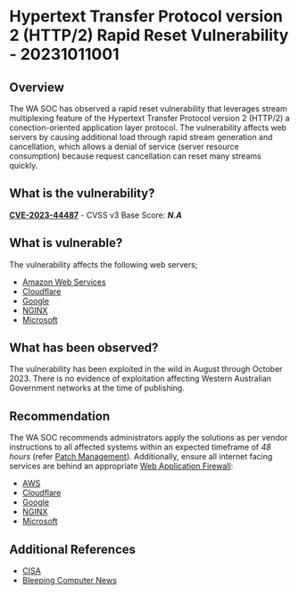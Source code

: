 # Hypertext Transfer Protocol version 2 (HTTP/2) Rapid Reset Vulnerability - 20231011001

## Overview

The WA SOC has observed a rapid reset vulnerability that leverages stream multiplexing feature of the Hypertext Transfer Protocol version 2 (HTTP/2) a conection-oriented application layer protocol. The vulnerability affects web servers by causing additional load through rapid stream generation and cancellation, which allows a denial of service (server resource consumption) because request cancellation can reset many streams quickly.

## What is the vulnerability?

[**CVE-2023-44487**](https://nvd.nist.gov/vuln/detail/CVE-2023-44487) - CVSS v3 Base Score: ***N.A***

## What is vulnerable?

The vulnerability affects the following web servers;
- [Amazon Web Services](https://aws.amazon.com/security/security-bulletins/AWS-2023-011/)
- [Cloudflare](https://blog.cloudflare.com/technical-breakdown-http2-rapid-reset-ddos-attack/)
- [Google](https://cloud.google.com/blog/products/identity-security/how-it-works-the-novel-http2-rapid-reset-ddos-attack)
- [NGINX](https://www.nginx.com/blog/http-2-rapid-reset-attack-impacting-f5-nginx-products/)
- [Microsoft](https://msrc.microsoft.com/update-guide/vulnerability/CVE-2023-44487)

## What has been observed?

The vulnerability has been exploited in the wild in August through October 2023. There is no evidence of exploitation affecting Western Australian Government networks at the time of publishing.

## Recommendation

The WA SOC recommends administrators apply the solutions as per vendor instructions to all affected systems within an expected timeframe of *48 hours* (refer [Patch Management](../guidelines/patch-management.md)). Additionally, ensure all internet facing services are behind an appropriate [Web Application Firewall](../guidelines/network-management.md#web-application-firewalls-wafs-and-content-delivery-networks-cdns):

- [AWS](https://aws.amazon.com/security/security-bulletins/AWS-2023-011/)
- [Cloudflare](https://blog.cloudflare.com/tag/security/)
- [Google](https://cloud.google.com/blog/products/identity-security/how-it-works-the-novel-http2-rapid-reset-ddos-attack)
- [NGINX](http://nginx.org/en/docs/http/ngx_http_v2_module.html#http2_max_concurrent_streams)
- [Microsoft](https://github.com/dotnet/core/blob/e4613450ea0da7fd2fc6b61dfb2c1c1dec1ce9ec/release-notes/6.0/6.0.23/6.0.23.md?plain=1#L73)

## Additional References

- [CISA](https://www.cisa.gov/news-events/alerts/2023/10/10/http2-rapid-reset-vulnerability-cve-2023-44487)
- [Bleeping Computer News](https://www.bleepingcomputer.com/news/security/new-http-2-rapid-reset-zero-day-attack-breaks-ddos-records/)




